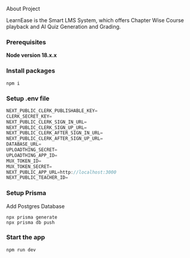 About Project

LearnEase is the Smart LMS System, which offers Chapter Wise Course playback and AI Quiz Generation and Grading.

### Prerequisites

**Node version 18.x.x**

### Install packages

```shell
npm i
```

### Setup .env file

```js
NEXT_PUBLIC_CLERK_PUBLISHABLE_KEY=
CLERK_SECRET_KEY=
NEXT_PUBLIC_CLERK_SIGN_IN_URL=
NEXT_PUBLIC_CLERK_SIGN_UP_URL=
NEXT_PUBLIC_CLERK_AFTER_SIGN_IN_URL=
NEXT_PUBLIC_CLERK_AFTER_SIGN_UP_URL=
DATABASE_URL=
UPLOADTHING_SECRET=
UPLOADTHING_APP_ID=
MUX_TOKEN_ID=
MUX_TOKEN_SECRET=
NEXT_PUBLIC_APP_URL=http://localhost:3000
NEXT_PUBLIC_TEACHER_ID=
```



### Setup Prisma

Add Postgres Database

```shell
npx prisma generate
npx prisma db push

```

### Start the app

```shell
npm run dev
```

